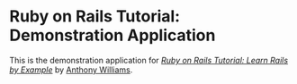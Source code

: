 # Ruby on Rails Tutorial: Demonstration Application

This is the demonstration application for [*Ruby on Rails Tutorial: Learn Rails by Example*](http://example.com) by [Anthony Williams](http://example.com).